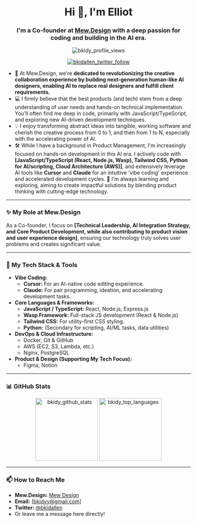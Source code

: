 <div align="center">
  <h1>Hi 👋, I'm Elliot </h1>
  <h3>I'm a Co-founder at <a href="[Mew.Design Official Website Link or GitHub Organization Link]" target="_blank"><strong>Mew.Design</strong></a> with a deep passion for coding and building in the AI era.</h3>
</div>

<p align="center"> 
  <img src="https://komarev.com/ghpvc/?username=bkidy&label=Profile%20Views&color=0e75b6&style=flat-square" alt="bkidy_profile_views" /> 
</p>
<p align="center">
  <a href="https://twitter.com/bkidallen" target="_blank"><img src="https://img.shields.io/twitter/follow/bkidallen?logo=twitter&style=for-the-badge" alt="bkidallen_twitter_follow" /></a>
</p>

* 🚀 At Mew.Design, we're **dedicated to revolutionizing the creative collaboration experience by building next-generation human-like AI designers, enabling AI to replace real designers and fulfill client requirements.**
* 💻 I firmly believe that the best products (and tech) stem from a deep understanding of user needs and hands-on technical implementation. You'll often find me deep in code, primarily with JavaScript/TypeScript, and exploring new AI-driven development techniques.
* 💡 I enjoy transforming abstract ideas into tangible, working software and cherish the creative process from 0 to 1, and then from 1 to N, especially with the accelerating power of AI.
* 🛠️ While I have a background in Product Management, I'm increasingly focused on hands-on development in this AI era. I actively code with **[JavaScript/TypeScript (React, Node.js, Wasp), Tailwind CSS, Python for AI/scripting, Cloud Architecture (AWS)]**, and extensively leverage AI tools like **Cursor** and **Claude** for an intuitive 'vibe coding' experience and accelerated development cycles.
🌱 I'm always learning and exploring, aiming to create impactful solutions by blending product thinking with cutting-edge technology.

---
### ✨ My Role at Mew.Design

As a Co-founder, I focus on **[Technical Leadership, AI Integration Strategy, and Core Product Development, while also contributing to product vision and user experience design]**, ensuring our technology truly solves user problems and creates significant value.

---
### 🔧 My Tech Stack & Tools

* **Vibe Coding:**
    * **Cursor:** For an AI-native code editing experience.
    * **Claude:** For pair programming, ideation, and accelerating development tasks.
* **Core Languages & Frameworks:**
    * **JavaScript / TypeScript:** React, Node.js, Express.js
    * **Wasp Framework:** Full-stack JS development (React & Node.js)
    * **Tailwind CSS:** For utility-first CSS styling.
    * **Python:** (Secondary for scripting, AI/ML tasks, data utilities)
* **DevOps & Cloud Infrastructure:**
    * Docker, Git & GitHub
    * AWS (EC2, S3, Lambda, etc.)
    * Nginx, PostgreSQL
* **Product & Design (Supporting My Tech Focus):**
    * Figma, Notion

---
### 📊 GitHub Stats

<p align="center">
  <img src="https://github-readme-stats.vercel.app/api?username=bkidy&show_icons=true&theme=radical&include_all_commits=true&count_private=true&hide_border=true" alt="bkidy_github_stats" height="170em"/>
  <img src="https://github-readme-stats.vercel.app/api/top-langs/?username=bkidy&layout=compact&langs_count=8&theme=radical&hide_border=true" alt="bkidy_top_languages" height="170em"/>
</p>

---
### 📫 How to Reach Me

* **Mew.Design:** <a href="https://mew.design" target="_blank">Mew Design</a>
* **Email:** [bkidyy@gmail.com]
* **Twitter:** <a href="https://twitter.com/bkidallen" target="_blank">@bkidallen</a>
* Or leave me a message here directly!

